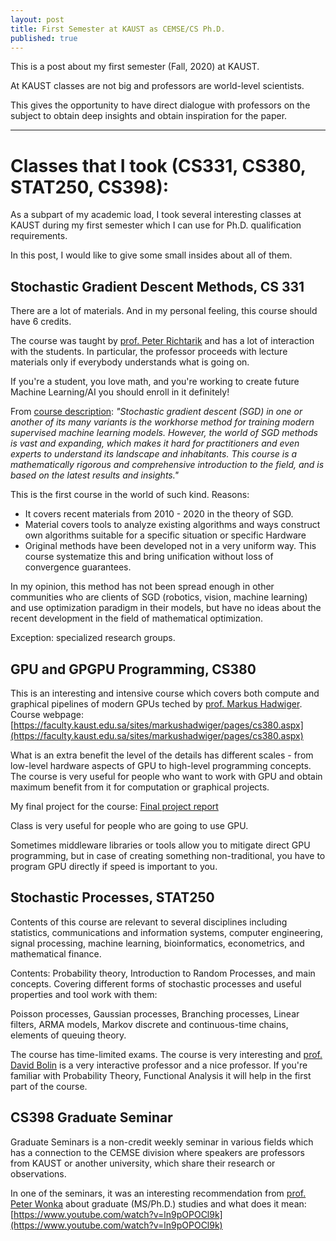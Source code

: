 ```yaml
---
layout: post
title: First Semester at KAUST as CEMSE/CS Ph.D.
published: true
---
```


This is a post about my first semester (Fall, 2020) at KAUST.

At KAUST classes are not big and professors are world-level scientists.

This gives the opportunity to have direct dialogue with professors on the subject to obtain deep insights and obtain inspiration for the paper.

---

# Classes that I took (CS331, CS380, STAT250, CS398):

As a subpart of my academic load, I took several interesting classes at KAUST during my first semester which I can use for Ph.D. qualification requirements.

In this post, I would like to give some small insides about all of them.

## Stochastic Gradient Descent Methods, CS 331

There are a lot of materials. And in my personal feeling, this course should have 6 credits.

The course was taught by [prof. Peter Richtarik](https://richtarik.org/) and has a lot of interaction with the students. 
In particular, the professor proceeds with lecture materials only if everybody understands what is going on.

If you're a student, you love math, and you're working to create future Machine Learning/AI you should enroll in it definitely!

From [course description](https://courses.kaust.edu.sa/StudentCourses/GetPdf?fileName=2021-Fall-CS_331-00110657.pdf&isExternal=False): 
*"Stochastic gradient descent (SGD) in one or another of its many variants is the workhorse method for training modern supervised machine learning models. 
However, the world of SGD methods is vast and expanding, which makes it hard for practitioners and even experts to understand its landscape and inhabitants. 
This course is a mathematically rigorous and comprehensive introduction to the field, and is based on the latest results and insights."*

This is the first course in the world of such kind. Reasons:

* It covers recent materials from 2010 - 2020 in the theory of SGD. 
* Material covers tools to analyze existing algorithms and ways construct own algorithms suitable for a specific situation or specific Hardware
* Original methods have been developed not in a very uniform way. This course systematize this and bring unification without loss of convergence guarantees.

In my opinion, this method has not been spread enough in other communities who are clients of SGD (robotics, vision, machine learning) and use optimization paradigm in their models, but have no ideas about the recent development in the field of mathematical optimization.

Exception: specialized research groups.

## GPU and GPGPU Programming, CS380

This is an interesting and intensive course which covers both compute and graphical pipelines of modern GPUs teched by [prof. Markus Hadwiger](https://www.kaust.edu.sa/en/study/faculty/markus-hadwiger).
Course webpage: [https://faculty.kaust.edu.sa/sites/markushadwiger/pages/cs380.aspx](https://faculty.kaust.edu.sa/sites/markushadwiger/pages/cs380.aspx)

What is an extra benefit the level of the details has different scales - from low-level hardware aspects of GPU to high-level programming concepts.
The course is very useful for people who want to work with GPU and obtain maximum benefit from it for computation or graphical projects. 

My final project for the course: [Final project report](https://bitbucket.org/konstantin_burlachenko/opt_studio/src/master/docs/CS380ProjectFinalReport.pdf)

Class is very useful for people who are going to use GPU.

Sometimes middleware libraries or tools allow you to mitigate direct GPU programming, but in case of creating something non-traditional, you have to program GPU directly if speed is important to you.

## Stochastic Processes, STAT250

Contents of this course are relevant to several disciplines including statistics, communications and information systems, computer
engineering, signal processing, machine learning, bioinformatics, econometrics, and mathematical finance.

Contents: Probability theory, Introduction to Random Processes, and main concepts.
Covering different forms of stochastic processes and useful properties and tool work with them: 

Poisson processes, Gaussian processes, Branching processes, Linear filters, ARMA models, Markov discrete and continuous-time chains, elements of queuing theory.

The course has time-limited exams. The course is very interesting and [prof. David Bolin](https://www.kaust.edu.sa/en/study/faculty/david-bolin) is a very interactive professor and a nice professor.
If you're familiar with Probability Theory, Functional Analysis it will help in the first part of the course.
                
## CS398 Graduate Seminar

Graduate Seminars is a non-credit weekly seminar in various fields which has a connection to the CEMSE division where speakers are professors from KAUST or another university, 
which share their research or observations. 

In one of the seminars, it was an interesting recommendation from [prof. Peter Wonka](http://peterwonka.net/) about graduate (MS/Ph.D.) studies and what does it mean:
[https://www.youtube.com/watch?v=ln9pOPOCl9k](https://www.youtube.com/watch?v=ln9pOPOCl9k)

